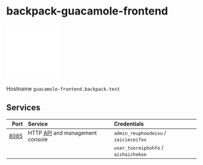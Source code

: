# backpack-guacamole-frontend

![Guacamole](../../doc/assets/logos/guacamole.png)

Hostname `guacamole-frontend.backpack.test`

## Services

| Port | Service | Credentials
| ---: | :------ | :----------
| [8085](http://guacamole-frontend.backpack.test:8085) | HTTP [API](https://github.com/ridvanaltun/guacamole-rest-api-documentation) and management console | `admin_reuphoodeixu` / `zaicieceifox`
| | | `user_tooreiphohfo` / `aishaichekoe`
